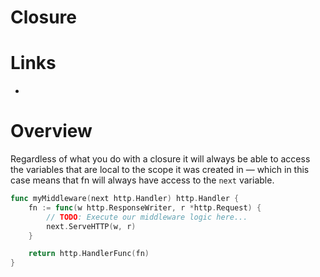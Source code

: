 # Closure

# Links

* 

# Overview

Regardless of what you do with a closure it will always be able to access the
variables that are local to the scope it was created in — which in this case
means that fn will always have access to the `next` variable.

```go
func myMiddleware(next http.Handler) http.Handler {
    fn := func(w http.ResponseWriter, r *http.Request) {
        // TODO: Execute our middleware logic here...
        next.ServeHTTP(w, r)
    }

    return http.HandlerFunc(fn)
}
```

